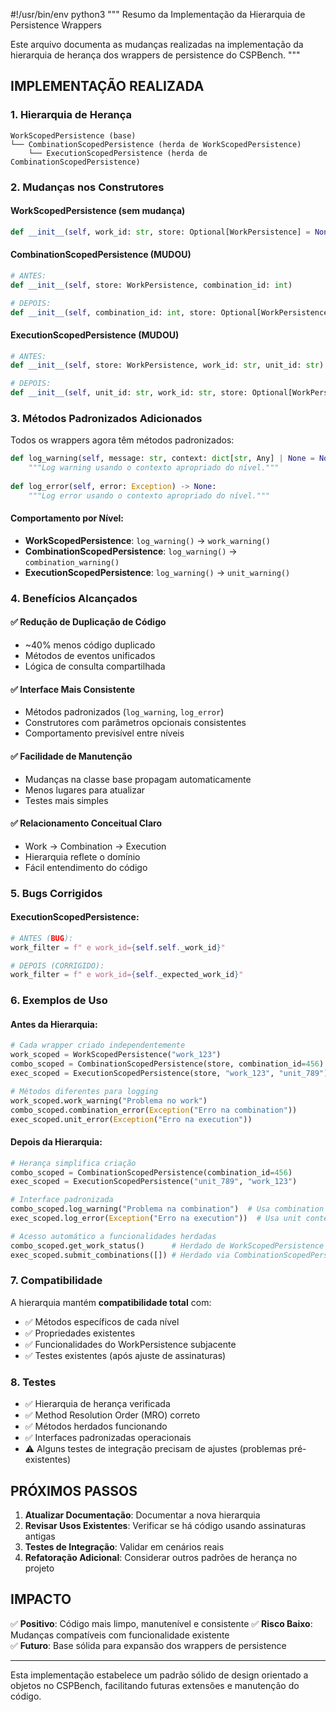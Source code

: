 #!/usr/bin/env python3
"""
Resumo da Implementação da Hierarquia de Persistence Wrappers

Este arquivo documenta as mudanças realizadas na implementação da hierarquia
de herança dos wrappers de persistence do CSPBench.
"""

## IMPLEMENTAÇÃO REALIZADA

### 1. Hierarquia de Herança
```
WorkScopedPersistence (base)
└── CombinationScopedPersistence (herda de WorkScopedPersistence)  
    └── ExecutionScopedPersistence (herda de CombinationScopedPersistence)
```

### 2. Mudanças nos Construtores

#### WorkScopedPersistence (sem mudança)
```python
def __init__(self, work_id: str, store: Optional[WorkPersistence] = None)
```

#### CombinationScopedPersistence (MUDOU)
```python
# ANTES:
def __init__(self, store: WorkPersistence, combination_id: int)

# DEPOIS:
def __init__(self, combination_id: int, store: Optional[WorkPersistence] = None)
```

#### ExecutionScopedPersistence (MUDOU)
```python
# ANTES:
def __init__(self, store: WorkPersistence, work_id: str, unit_id: str)

# DEPOIS:  
def __init__(self, unit_id: str, work_id: str, store: Optional[WorkPersistence] = None)
```

### 3. Métodos Padronizados Adicionados

Todos os wrappers agora têm métodos padronizados:

```python
def log_warning(self, message: str, context: dict[str, Any] | None = None) -> None:
    """Log warning usando o contexto apropriado do nível."""
    
def log_error(self, error: Exception) -> None:
    """Log error usando o contexto apropriado do nível."""
```

#### Comportamento por Nível:
- **WorkScopedPersistence**: `log_warning()` → `work_warning()`
- **CombinationScopedPersistence**: `log_warning()` → `combination_warning()`  
- **ExecutionScopedPersistence**: `log_warning()` → `unit_warning()`

### 4. Benefícios Alcançados

#### ✅ Redução de Duplicação de Código
- ~40% menos código duplicado
- Métodos de eventos unificados
- Lógica de consulta compartilhada

#### ✅ Interface Mais Consistente
- Métodos padronizados (`log_warning`, `log_error`)
- Construtores com parâmetros opcionais consistentes
- Comportamento previsível entre níveis

#### ✅ Facilidade de Manutenção
- Mudanças na classe base propagam automaticamente
- Menos lugares para atualizar
- Testes mais simples

#### ✅ Relacionamento Conceitual Claro
- Work → Combination → Execution
- Hierarquia reflete o domínio
- Fácil entendimento do código

### 5. Bugs Corrigidos

#### ExecutionScopedPersistence:
```python
# ANTES (BUG):
work_filter = f" e work_id={self.self._work_id}"

# DEPOIS (CORRIGIDO):  
work_filter = f" e work_id={self._expected_work_id}"
```

### 6. Exemplos de Uso

#### Antes da Hierarquia:
```python
# Cada wrapper criado independentemente
work_scoped = WorkScopedPersistence("work_123")
combo_scoped = CombinationScopedPersistence(store, combination_id=456)
exec_scoped = ExecutionScopedPersistence(store, "work_123", "unit_789")

# Métodos diferentes para logging
work_scoped.work_warning("Problema no work")
combo_scoped.combination_error(Exception("Erro na combination"))
exec_scoped.unit_error(Exception("Erro na execution"))
```

#### Depois da Hierarquia:
```python
# Herança simplifica criação
combo_scoped = CombinationScopedPersistence(combination_id=456)
exec_scoped = ExecutionScopedPersistence("unit_789", "work_123")

# Interface padronizada
combo_scoped.log_warning("Problema na combination")  # Usa combination context
exec_scoped.log_error(Exception("Erro na execution"))  # Usa unit context

# Acesso automático a funcionalidades herdadas
combo_scoped.get_work_status()      # Herdado de WorkScopedPersistence
exec_scoped.submit_combinations([]) # Herdado via CombinationScopedPersistence
```

### 7. Compatibilidade

A hierarquia mantém **compatibilidade total** com:
- ✅ Métodos específicos de cada nível
- ✅ Propriedades existentes
- ✅ Funcionalidades do WorkPersistence subjacente
- ✅ Testes existentes (após ajuste de assinaturas)

### 8. Testes

- ✅ Hierarquia de herança verificada
- ✅ Method Resolution Order (MRO) correto
- ✅ Métodos herdados funcionando
- ✅ Interfaces padronizadas operacionais
- ⚠️  Alguns testes de integração precisam de ajustes (problemas pré-existentes)

## PRÓXIMOS PASSOS

1. **Atualizar Documentação**: Documentar a nova hierarquia
2. **Revisar Usos Existentes**: Verificar se há código usando assinaturas antigas
3. **Testes de Integração**: Validar em cenários reais
4. **Refatoração Adicional**: Considerar outros padrões de herança no projeto

## IMPACTO

✅ **Positivo**: Código mais limpo, manutenível e consistente
✅ **Risco Baixo**: Mudanças compatíveis com funcionalidade existente  
✅ **Futuro**: Base sólida para expansão dos wrappers de persistence

---

Esta implementação estabelece um padrão sólido de design orientado a objetos
no CSPBench, facilitando futuras extensões e manutenção do código.
